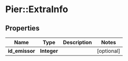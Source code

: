 # Pier::ExtraInfo

## Properties
Name | Type | Description | Notes
------------ | ------------- | ------------- | -------------
**id_emissor** | **Integer** |  | [optional] 


